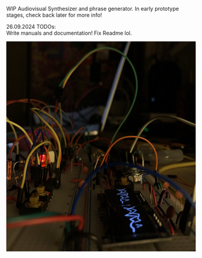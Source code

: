WIP Audiovisual Synthesizer and phrase generator.
In early prototype stages, check back later for more info!

26.09.2024 TODOs:
<br>
Write manuals and documentation!
Fix Readme lol.
<br>

![Work in progress](Etc/IMG_3140.jpg?raw=true "Work in progress!")
